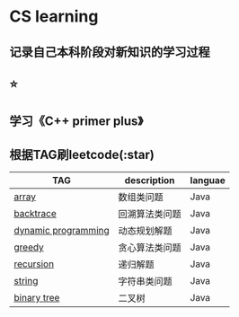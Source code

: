 # CS learning

**记录自己本科阶段对新知识的学习过程**
----
:star:
----

## 学习《C++ primer plus》

## 根据TAG刷leetcode(:star)

| TAG     | description| languae|
| ------------------------------------------------------- | ---------------------------------------------- | ---------------------|
|[array](./leetcode/array) | 数组类问题 | Java |
| [backtrace](./leetcode/backtrace)| 回溯算法类问题| Java |
|[dynamic programming](./leetcode/dp)| 动态规划解题| Java |
|[greedy](./leetcode/greedy)| 贪心算法类问题| Java |
|[recursion](./leetcode/recursion)| 递归解题 | Java |
|[string](./leetcode/string)| 字符串类问题| Java |
| [binary tree](./leetcode/tree)| 二叉树 | Java | 
